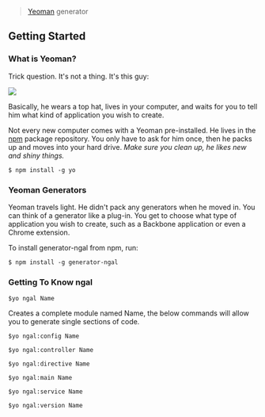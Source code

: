 > [Yeoman](http://yeoman.io) generator


## Getting Started

### What is Yeoman?

Trick question. It's not a thing. It's this guy:

![](http://i.imgur.com/JHaAlBJ.png)

Basically, he wears a top hat, lives in your computer, and waits for you to tell him what kind of application you wish to create.

Not every new computer comes with a Yeoman pre-installed. He lives in the [npm](https://npmjs.org) package repository. You only have to ask for him once, then he packs up and moves into your hard drive. *Make sure you clean up, he likes new and shiny things.*

```
$ npm install -g yo
```

### Yeoman Generators

Yeoman travels light. He didn't pack any generators when he moved in. You can think of a generator like a plug-in. You get to choose what type of application you wish to create, such as a Backbone application or even a Chrome extension.

To install generator-ngal from npm, run:

```
$ npm install -g generator-ngal
```

### Getting To Know ngal

```
$yo ngal Name
```
Creates a complete module named Name, the below commands will allow you to generate single sections of code.
```
$yo ngal:config Name
```
```
$yo ngal:controller Name
```
```
$yo ngal:directive Name
```
```
$yo ngal:main Name
```
```
$yo ngal:service Name
```
```
$yo ngal:version Name
```
